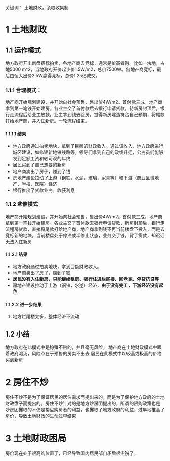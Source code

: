 关键词： 土地财政，余粮收集制

# 1 土地财政

## 1.1 运作模式

地方政府开出新盘招标拍卖，各地产商去竞标，通常是价高者得。比如一块地，占地5000 m^2，当地政府开价起步价1.5W/m2，总价7500W。各地产商竞标，最后由恒大出价2.5W赢得竞标，总价1.25亿成交。
### 1.1.1 合理模式： 
地产商开始规划建设，并开始向社会预售，售出价4W/m2。首付款三成，地产商拿到第一笔钱开始建房。各业主交了首付款后去银行申请贷款，待新房封顶后，银行走流程后给业主放款。业主拿到钱去验房，觉得新房建造符合自己预期，将尾款打给地产商，并入住新房。一轮流程结束。
#### 1.1.1.1 结果
- 地方政府通过拍卖地块，拿到了巨额的财政收入。通过该收入，地方政府进行城区建设，如修建新地铁线路等。领导们拿到自己的政绩升迁，公务员们能够发到足额工资和较可观的年终
- 居民买到了自己想要的新房
- 地产商卖出了房子，赚到了钱
- 房地产建设拉动了上游（钢铁，水泥，玻璃，家具等）和下游（商业区域地产，学校，医院）经济
- 银行推出了贷款业务，收获利息

### 1.1.2 悲催模式
地产商开始规划建设，并开始向社会预售，售出价4W/m2。首付款三成，地产商拿到第一笔钱开始建房。各业主交了首付款去银行申请贷款，新房封顶后，银行走流程房贷款，直接将尾款打给地产商，地产商拿到钱不再当前楼盘下投入，而是去竞标新的地块。当前楼盘处于停滞或半停止状态，业务交了钱，背了贷款，却迟迟无法入住新房
#### 1.1.2.1 结果
- 地方政府通过拍卖地块，拿到巨额财政收入。
- 地产商卖出了房子，赚到了钱
- **居民没有入住新房，只能继续租房、强行住进烂尾楼、回老家、停贷抗贷等** 
- 房地产建设拉动了上游（钢铁，水逆）经济，**由于没有完工，下游经济没有起色**


#### 1.1.2.2 进一步结果
1. 地方烂尾楼太多，整体经济不流动
## 1.2 小结
地方政府在此模式中是稳赚不赔的，并且毫无风险。
地产商在土地财政模式中跟着政府喝汤，风险点在于预售的房卖不出去
居民在此模式中以较高或极高的价格买到新房


# 2 房住不炒
房住不炒不是为了保证居民的居住需求而提出来的，而是为了保护地方政府的土地财政盘子而提出的。房住不炒针对的是地方炒房团提出的，所谓的限购政策也是
吵房团攫取的不仅是接盘购房者的利益，也攫取了地方政府的利益，过早地推高了房价，导致土地财政的生命过早结束



# 3 土地财政困局
房价现在处于很高的位置了，已经导致国内居民部门矛盾很尖锐了，